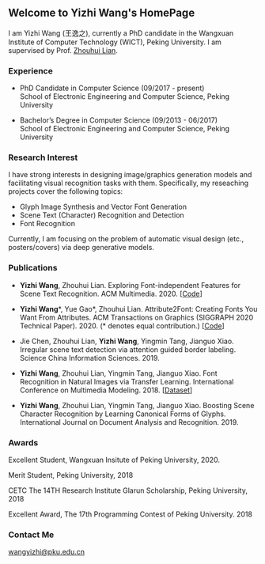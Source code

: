 ## Welcome to Yizhi Wang's HomePage

I am Yizhi Wang (王逸之), currently a PhD candidate in the Wangxuan Institute of Computer Technology (WICT), Peking University. I am supervised by Prof. [Zhouhui Lian](https://www.icst.pku.edu.cn/zlian/).

### Experience

* PhD Candidate in Computer Science (09/2017 - present) <br/>
School of Electronic Engineering and Computer Science, Peking University

* Bachelor’s Degree in Computer Science (09/2013 - 06/2017) <br/>
School of Electronic Engineering and Computer Science, Peking University

### Research Interest
I have strong interests in designing image/graphics generation models and facilitating visual recognition tasks with them.
Specifically, my reseaching projects cover the following topics:
* Glyph Image Synthesis and Vector Font Generation
* Scene Text (Character) Recognition and Detection
* Font Recognition

Currently, I am focusing on the problem of automatic visual design (etc., posters/covers) via deep generative models.

### Publications
* **Yizhi Wang**, Zhouhui Lian. Exploring Font-independent Features for Scene Text Recognition. ACM Multimedia. 2020. [[Code](https://actasidiot.github.io/EFIFSTR)]

* **Yizhi Wang**\*, Yue Gao\*, Zhouhui Lian. Attribute2Font: Creating Fonts You Want From Attributes. ACM Transactions on Graphics (SIGGRAPH 2020 Technical Paper). 2020. (* denotes equal contribution.) [[Code](https://hologerry.github.io/Attr2Font/)]

* Jie Chen, Zhouhui Lian, **Yizhi Wang**, Yingmin Tang, Jianguo Xiao. Irregular scene text detection via attention guided border labeling. Science China Information Sciences. 2019.

* **Yizhi Wang**, Zhouhui Lian, Yingmin Tang, Jianguo Xiao. Font Recognition in Natural Images via Transfer Learning. International Conference on Multimedia Modeling. 2018. [[Dataset](https://www.wict.pku.edu.cn/zlian/frwild/)]

* **Yizhi Wang**, Zhouhui Lian, Yingmin Tang, Jianguo Xiao. Boosting Scene Character Recognition by Learning Canonical Forms of Glyphs. International Journal on Document Analysis and Recognition. 2019.


### Awards
Excellent Student, Wangxuan Insitute of Peking University, 2020.

Merit Student, Peking University, 2018

CETC The 14TH Research Institute Glarun Scholarship, Peking University, 2018

Excellent Award, The 17th Programming Contest of Peking University. 2018

### Contact Me

wangyizhi@pku.edu.cn
